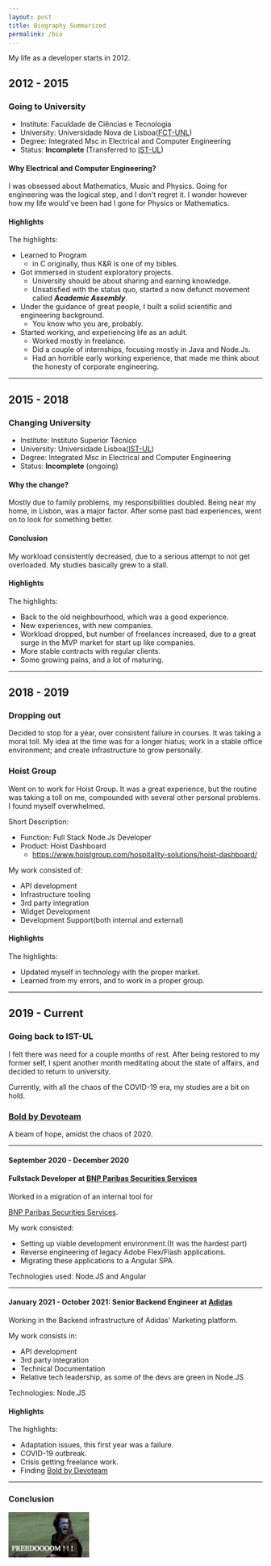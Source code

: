```yaml
---
layout: post
title: Biography Summarized
permalink: /bio
---
```


My life as a developer starts in 2012.


## 2012 - 2015

### Going to University


- Institute: Faculdade de Ciências e Tecnologia
- University: Universidade Nova de Lisboa([FCT-UNL])
- Degree: Integrated Msc in Electrical and Computer Engineering
- Status: **Incomplete** (Transferred to [IST-UL])

#### Why Electrical and Computer Engineering?

I was obsessed about Mathematics, Music and Physics. Going for engineering was
the logical step, and I don't regret it. I wonder however how my life would've
been had I gone for Physics or Mathematics.

#### Highlights

The highlights:

- Learned to Program
	+ in C originally, thus K&amp;R is one of my bibles.
- Got immersed in student exploratory projects.
	+ University should be about sharing and earning knowledge.
	+ Unsatisfied with the status quo, started a now defunct movement called
	  ***Academic Assembly***.
- Under the guidance of great people, I built a solid scientific and
  engineering background.
  + You know who you are, probably.
- Started working, and experiencing life as an adult.
	+ Worked mostly in freelance.
	+ Did a couple of internships, focusing mostly in Java and Node.Js.
	+ Had an horrible early working experience, that made me think about the
	  honesty of corporate engineering.

---

## 2015 - 2018

### Changing University

- Institute: Instituto Superior Técnico
- University: Universidade Lisboa([IST-UL])
- Degree: Integrated Msc in Electrical and Computer Engineering
- Status: **Incomplete** (ongoing)

#### Why the change?

Mostly due to family problems, my responsibilities doubled. Being near my
home, in Lisbon, was a major factor. After some past bad experiences, went on
to look for something better.

#### Conclusion

My workload consistently decreased, due to a serious attempt to not get
overloaded. My studies basically grew to a stall.

#### Highlights

The highlights:

- Back to the old neighbourhood, which was a good experience.
- New experiences, with new companies.
- Workload dropped, but number of freelances increased, due to a great surge
  in the MVP market for start up like companies.
- More stable contracts with regular clients.
- Some growing pains, and a lot of maturing.


---

## 2018 - 2019

### Dropping out

Decided to stop for a year, over consistent failure in courses. It was taking
a moral toll. My idea at the time was for a longer hiatus; work in a stable
office environment; and create infrastructure to grow personally.


### Hoist Group

Went on to work for Hoist Group. It was a great experience, but the routine
was taking a toll on me, compounded with several other personal problems.
I found myself overwhelmed.

Short Description:

- Function: Full Stack Node.Js Developer
- Product: Hoist Dashboard
	+ <https://www.hoistgroup.com/hospitality-solutions/hoist-dashboard/>

My work consisted of:

- API development
- Infrastructure tooling
- 3rd party integration
- Widget Development
- Development Support(both internal and external)

#### Highlights

The highlights:

- Updated myself in technology with the proper market.
- Learned from my errors, and to work in a proper group.

---

## 2019 - Current

### Going back to IST-UL

I felt there was need for a couple months of rest. After being restored to my
former self, I spent another month meditating about the state of affairs, and
decided to return to university.

Currently, with all the chaos of the COVID-19 era, my studies are a bit on hold.


### [Bold by Devoteam]

A beam of hope, amidst the chaos of 2020.

---

#### September 2020 - December 2020
#### Fullstack Developer at [BNP Paribas Securities Services]

Worked in a migration of an internal tool for

[BNP Paribas Securities Services].

My work consisted:
- Setting up viable development environment.(It was the hardest part)
- Reverse engineering of legacy Adobe Flex/Flash applications.
- Migrating these applications to a Angular SPA.

Technologies used: Node.JS and Angular

---

#### January 2021 - October 2021: Senior Backend Engineer at [Adidas]

Working in the Backend infrastructure of Adidas' Marketing platform.

My work consists in:
- API development
- 3rd party integration
- Technical Documentation
- Relative tech leadership, as some of the devs are green in Node.JS

Technologies: Node.JS


#### Highlights

The highlights:

- Adaptation issues, this first year was a failure.
- COVID-19 outbreak.
- Crisis getting freelance work.
- Finding [Bold by Devoteam]

---

### Conclusion

![FREEDOM][FREEDOM]


[FCT-UNL]: https://fct.unl.pt
[IST-UL]: https://tecnico.ulisboa.pt
[Bold by Devoteam]: https://boldint.com/en
[BNP Paribas Securities Services]: https://securities.bnpparibas.com/
[Adidas]: https://www.adidas.com/
[FREEDOM]: /images/freedom.gif

